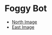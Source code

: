 # Foggy Bot

- [North Image](https://cameras.alertcalifornia.org/public-camera-data/Axis-SutroTower2/panogrid/latest-pg-0.jpg)
- [East Image](https://cameras.alertcalifornia.org/public-camera-data/Axis-SutroTower2/panogrid/latest-pg-2.jpg)
